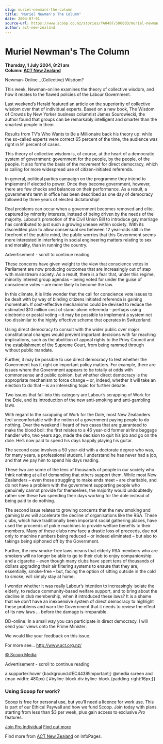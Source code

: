 ```yaml
---
slug: muriel-newmans-the-column
title: "Muriel Newman's The Column"
date: 2004-07-01
source-url: https://www.scoop.co.nz/stories/PA0407/S00003/muriel-newmans-the-column.htm
author: act-new-zealand
---
```

Muriel Newman's The Column
==========================

**Thursday, 1 July 2004, 8:21 am**  
**Column: [ACT New Zealand](https://info.scoop.co.nz/ACT_New_Zealand)**

  
Newman-Online...(Collective) Wisdom?  

  
This week, Newman-online examines the theory of collective wisdom, and how it relates to the flawed policies of the Labour Government.

Last weekend’s Herald featured an article on the superiority of collective wisdom over that of individual experts. Based on a new book, The Wisdom of Crowds by New Yorker business columnist James Sourowiecki, the author found that groups can be remarkably intelligent and smarter than the smartest people in them.

Results from TV’s Who Wants to Be a Millionaire back his theory up: while the so-called experts were correct 65 percent of the time, the audience was right in 91 percent of cases.

This theory of collective wisdom is, of course, at the heart of a democratic system of government: government for the people, by the people, of the people. It also forms the basis of the movement for direct democracy, which is calling for more widespread use of citizen-initiated referenda.

In general, political parties campaign on the programme they intend to implement if elected to power. Once they become government, however, there are few checks and balances on their performance. As a result, a government’s term in office has been described as one day of democracy followed by three years of elected dictatorship!

Real problems can occur when a government becomes removed and elite, captured by minority interests, instead of being driven by the needs of the majority. Labour’s promotion of the Civil Union Bill to introduce gay marriage has contributed to just such a growing unease within society. With its discredited plan to allow consensual sex between 12 year-olds still in the forefront of the public mind, the public worries that this Government seems more interested in interfering in social engineering matters relating to sex and morality, than in running the country.

Advertisement - scroll to continue reading





These concerns have given weight to the view that conscience votes in Parliament are now producing outcomes that are increasingly out of step with mainstream society. As a result, there is a fear that, under this regime, minority interest group agendas – being voted for under the guise of conscience votes – are more likely to become the law.

In this climate, it is little wonder that the call for conscience vote issues to be dealt with by way of binding citizens initiated referenda is gaining momentum. If cost-effective mechanisms could be devised to reduce the estimated $10 million cost of stand-alone referenda – perhaps using electronic or postal voting – it may be possible to implement a system not too dissimilar to the highly effective scheme that operates in Switzerland.

Using direct democracy to consult with the wider public over major constitutional changes would prevent important decisions with far reaching implications, such as the abolition of appeal rights to the Privy Council and the establishment of the Supreme Court, from being rammed through without public mandate.

Further, it may be possible to use direct democracy to test whether the Government has it right on important policy matters. For example, there are issues where the Government appears to be totally at odds with commonsense and public opinion, but whether direct democracy is the appropriate mechanism to force change – or, indeed, whether it will take an election to do that – is an interesting topic for further debate.

Two issues that fall into this category are Labour’s scrapping of Work for the Dole, and its introduction of the new anti-smoking and anti-gambling laws.

With regard to the scrapping of Work for the Dole, most New Zealanders feel uncomfortable with the notion of a government paying people to do nothing. Over the weekend I heard of two cases that are guaranteed to make the blood boil: the first relates to a 46 year-old former airline baggage handler who, two years ago, made the decision to quit his job and go on the dole. He’s now paid to spend his days happily playing his guitar.

The second case involves a 50 year-old with a doctorate degree who was, for many years, a professional student. I understand he has never had a job, and that we pay him to spend his days reading.

These two are some of the tens of thousands of people in our society who think nothing at all of demanding that others support them. While most New Zealanders – even those struggling to make ends meet – are charitable, and do not have a problem with the government supporting people who genuinely cannot provide for themselves, the majority would undoubtedly rather see these two spending their days working for the dole instead of being paid to do nothing.

The second issue relates to growing concerns that the new smoking and gaming laws will accelerate the decline of organisations like the RSA. These clubs, which have traditionally been important social gathering places, have used the proceeds of pokie machines to provide welfare benefits to their members. Many of these clubs now face a drastic loss of proceeds, due not only to machine numbers being reduced – or indeed eliminated – but also to takings being siphoned off by the Government.

Further, the new smoke-free laws means that elderly RSA members who are smokers will no longer be able to go to their club to enjoy companionship and a cigarette – even though many clubs have spent tens of thousands of dollars upgrading their air filtering systems to ensure that they are, essentially, smoke-free – but, facing the option of sitting outside in the cold to smoke, will simply stay at home.

I wonder whether it was really Labour’s intention to increasingly isolate the elderly, to reduce community-based welfare support, and to bring about the decline in club membership, when it introduced these laws? It is a shame that we don’t have an inexpensive system of direct democracy to highlight these problems and warn the Government that it needs to review the effect of its new laws … before the damage is irreparable.

DD-online: In a small way you can participate in direct democracy. I will send your views onto the Prime Minister:

We would like your feedback on this issue.

For more see… [](http://www.act.org.nz)http://www.act.org.nz/

  

[© Scoop Media](http://www.scoop.co.nz/about/terms.html)  

Advertisement - scroll to continue reading



a.supporter:hover {background:#EC4438!important;} @media screen and (max-width: 480px) { #byline-block div.byline-block {padding-right:16px;}}

### Using Scoop for work?

Scoop is free for personal use, but you’ll need a licence for work use. This is part of our Ethical Paywall and how we fund Scoop. Join today with plans starting from less than $3 per week, plus gain access to exclusive _Pro_ features.  
  
[Join Pro Individual](https://pro.scoop.co.nz/Individual/?from=ProIn24) [Find out more](https://pro.scoop.co.nz/using-scoop-for-work/?from=ProIn24)

Find more from [ACT New Zealand](https://info.scoop.co.nz/ACT_New_Zealand) on InfoPages.
